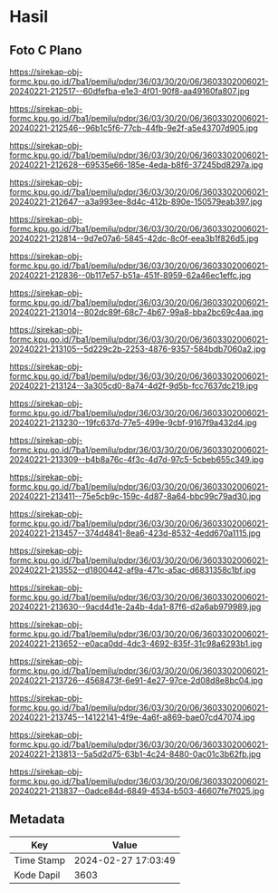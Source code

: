 # Hasil

## Foto C Plano

https://sirekap-obj-formc.kpu.go.id/7ba1/pemilu/pdpr/36/03/30/20/06/3603302006021-20240221-212517--60dfefba-e1e3-4f01-90f8-aa49160fa807.jpg

https://sirekap-obj-formc.kpu.go.id/7ba1/pemilu/pdpr/36/03/30/20/06/3603302006021-20240221-212546--96b1c5f6-77cb-44fb-9e2f-a5e43707d905.jpg

https://sirekap-obj-formc.kpu.go.id/7ba1/pemilu/pdpr/36/03/30/20/06/3603302006021-20240221-212628--69535e66-185e-4eda-b8f6-37245bd8297a.jpg

https://sirekap-obj-formc.kpu.go.id/7ba1/pemilu/pdpr/36/03/30/20/06/3603302006021-20240221-212647--a3a993ee-8d4c-412b-890e-150579eab397.jpg

https://sirekap-obj-formc.kpu.go.id/7ba1/pemilu/pdpr/36/03/30/20/06/3603302006021-20240221-212814--9d7e07a6-5845-42dc-8c0f-eea3b1f826d5.jpg

https://sirekap-obj-formc.kpu.go.id/7ba1/pemilu/pdpr/36/03/30/20/06/3603302006021-20240221-212836--0b117e57-b51a-451f-8959-62a46ec1effc.jpg

https://sirekap-obj-formc.kpu.go.id/7ba1/pemilu/pdpr/36/03/30/20/06/3603302006021-20240221-213014--802dc89f-68c7-4b67-99a8-bba2bc69c4aa.jpg

https://sirekap-obj-formc.kpu.go.id/7ba1/pemilu/pdpr/36/03/30/20/06/3603302006021-20240221-213105--5d229c2b-2253-4876-9357-584bdb7060a2.jpg

https://sirekap-obj-formc.kpu.go.id/7ba1/pemilu/pdpr/36/03/30/20/06/3603302006021-20240221-213124--3a305cd0-8a74-4d2f-9d5b-fcc7637dc219.jpg

https://sirekap-obj-formc.kpu.go.id/7ba1/pemilu/pdpr/36/03/30/20/06/3603302006021-20240221-213230--19fc637d-77e5-499e-9cbf-9167f9a432d4.jpg

https://sirekap-obj-formc.kpu.go.id/7ba1/pemilu/pdpr/36/03/30/20/06/3603302006021-20240221-213309--b4b8a76c-4f3c-4d7d-97c5-5cbeb655c349.jpg

https://sirekap-obj-formc.kpu.go.id/7ba1/pemilu/pdpr/36/03/30/20/06/3603302006021-20240221-213411--75e5cb9c-159c-4d87-8a64-bbc99c79ad30.jpg

https://sirekap-obj-formc.kpu.go.id/7ba1/pemilu/pdpr/36/03/30/20/06/3603302006021-20240221-213457--374d4841-8ea6-423d-8532-4edd670a1115.jpg

https://sirekap-obj-formc.kpu.go.id/7ba1/pemilu/pdpr/36/03/30/20/06/3603302006021-20240221-213552--d1800442-af9a-471c-a5ac-d6831358c1bf.jpg

https://sirekap-obj-formc.kpu.go.id/7ba1/pemilu/pdpr/36/03/30/20/06/3603302006021-20240221-213630--9acd4d1e-2a4b-4da1-87f6-d2a6ab979989.jpg

https://sirekap-obj-formc.kpu.go.id/7ba1/pemilu/pdpr/36/03/30/20/06/3603302006021-20240221-213652--e0aca0dd-4dc3-4692-835f-31c98a6293b1.jpg

https://sirekap-obj-formc.kpu.go.id/7ba1/pemilu/pdpr/36/03/30/20/06/3603302006021-20240221-213726--4568473f-6e91-4e27-97ce-2d08d8e8bc04.jpg

https://sirekap-obj-formc.kpu.go.id/7ba1/pemilu/pdpr/36/03/30/20/06/3603302006021-20240221-213745--14122141-4f9e-4a6f-a869-bae07cd47074.jpg

https://sirekap-obj-formc.kpu.go.id/7ba1/pemilu/pdpr/36/03/30/20/06/3603302006021-20240221-213813--5a5d2d75-63b1-4c24-8480-0ac01c3b62fb.jpg

https://sirekap-obj-formc.kpu.go.id/7ba1/pemilu/pdpr/36/03/30/20/06/3603302006021-20240221-213837--0adce84d-6849-4534-b503-46607fe7f025.jpg


## Metadata

| Key        | Value               |
| ---------- | ------------------- |
| Time Stamp | 2024-02-27 17:03:49 |
| Kode Dapil | 3603                |



